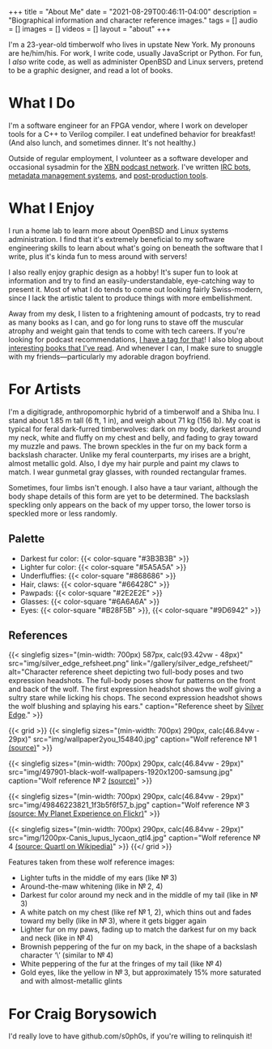 +++
title = "About Me"
date = "2021-08-29T00:46:11-04:00"
description = "Biographical information and character reference images."
tags = []
audio = []
images = []
videos = []
layout = "about"
+++

I'm a 23-year-old timberwolf who lives in upstate New York.  My pronouns are he/him/his.  For work, I write code, usually JavaScript or Python.  For fun, I _also_ write code, as well as administer OpenBSD and Linux servers, pretend to be a graphic designer, and read a lot of books.

<!--more-->

# What I Do

I'm a software engineer for an FPGA vendor, where I work on developer tools for a C++ to Verilog compiler.  I eat undefined behavior for breakfast!  (And also lunch, and sometimes dinner. It's not healthy.)

Outside of regular employment, I volunteer as a software developer and occasional sysadmin for the [XBN podcast network][xbn].  I've written [IRC bots][xana], [metadata management systems][gelo], and [post-production tools][postshow].


# What I Enjoy

I run a home lab to learn more about OpenBSD and Linux systems administration.  I find that it's extremely beneficial to my software engineering skills to learn about what's going on beneath the software that I write, plus it's kinda fun to mess around with servers!

I also really enjoy graphic design as a hobby!  It's super fun to look at information and try to find an easily-understandable, eye-catching way to present it.  Most of what I do tends to come out looking fairly Swiss-modern, since I lack the artistic talent to produce things with more embellishment.

Away from my desk, I listen to a frightening amount of podcasts, try to read as many books as I can, and go for long runs to stave off the muscular atrophy and weight gain that tends to come with tech careers.  If you're looking for podcast recommendations, [I have a tag for that][podcast-recommendations]!  I also blog about [interesting books that I've read][books].  And whenever I can, I make sure to snuggle with my friends—particularly my adorable dragon boyfriend.


# For Artists

I'm a digitigrade, anthropomorphic hybrid of a timberwolf and a Shiba Inu.  I stand about 1.85 m tall (6 ft, 1 in), and weigh about 71 kg (156 lb).  My coat is typical for feral dark-furred timberwolves: dark on my body, darkest around my neck, white and fluffy on my chest and belly, and fading to gray toward my muzzle and paws.  The brown speckles in the fur on my back form a backslash character.  Unlike my feral counterparts, my irises are a bright, almost metallic gold.  Also, I dye my hair purple and paint my claws to match.  I wear gunmetal gray glasses, with rounded rectangular frames.

Sometimes, four limbs isn't enough.  I also have a taur variant, although the body shape details of this form are yet to be determined.  The backslash speckling only appears on the back of my upper torso, the lower torso is speckled more or less randomly.

## Palette

* Darkest fur color: {{< color-square "#3B3B3B" >}}
* Lighter fur color: {{< color-square "#5A5A5A" >}}
* Underfluffies: {{< color-square "#868686" >}}
* Hair, claws: {{< color-square "#66428C" >}}
* Pawpads: {{< color-square "#2E2E2E" >}}
* Glasses: {{< color-square "#6A6A6A" >}}
* Eyes: {{< color-square "#B28F5B" >}}, {{< color-square "#9D6942" >}}

## References

{{< singlefig
	sizes="(min-width: 700px) 587px, calc(93.42vw - 48px)"
	src="img/silver_edge_refsheet.png"
	link="/gallery/silver_edge_refsheet/"
	alt="Character reference sheet depicting two full-body poses and two expression headshots.  The full-body poses show fur patterns on the front and back of the wolf.  The first expression headshot shows the wolf giving a sultry stare while licking his chops.  The second expression headshot shows the wolf blushing and splaying his ears."
	caption="Reference sheet by [Silver Edge](https://furaffinity.net/user/silveredge)."
	>}}

{{< grid >}}
{{< singlefig
	sizes="(min-width: 700px) 290px, calc(46.84vw - 29px)"
	src="img/wallpaper2you_154840.jpg"
	caption="Wolf reference № 1 [(source)](https://www.desktopbackground.org/wallpaper/other-leader-white-quotes-timber-lone-wolf-pack-wolves-black-710373)"
	>}}

{{< singlefig
	sizes="(min-width: 700px) 290px, calc(46.84vw - 29px)"
	src="img/497901-black-wolf-wallpapers-1920x1200-samsung.jpg"
	caption="Wolf reference № 2 [(source)](https://wallpapersafari.com/w/DW6riz)"
	>}}

{{< singlefig
	sizes="(min-width: 700px) 290px, calc(46.84vw - 29px)"
	src="img/49846223821_1f3b5f6f57_b.jpg"
	caption="Wolf reference № 3 [(source: My Planet Experience on Flickr)](https://www.flickr.com/photos/myplanetexperience/49846223821)"
	>}}

{{< singlefig
	sizes="(min-width: 700px) 290px, calc(46.84vw - 29px)"
	src="img/1200px-Canis_lupus_lycaon_qtl4.jpg"
	caption="Wolf reference № 4 [(source: Quartl on Wikipedia)](https://en.wikipedia.org/wiki/File:Canis_lupus_lycaon_qtl4.jpg)"
	>}}
{{</ grid >}}

Features taken from these wolf reference images:

* Lighter tufts in the middle of my ears (like № 3)
* Around-the-maw whitening (like in № 2, 4)
* Darkest fur color around my neck and in the middle of my tail (like in № 3)
* A white patch on my chest (like ref № 1, 2), which thins out and fades toward my belly (like in № 3), where it gets bigger again
* Lighter fur on my paws, fading up to match the darkest fur on my back and neck (like in № 4)
* Brownish peppering of the fur on my back, in the shape of a backslash character ‘\’ (similar to № 4)
* White peppering of the fur at the fringes of my tail (like № 4)
* Gold eyes, like the yellow in № 3, but approximately 15% more saturated and with almost-metallic glints


# For Craig Borysowich

I'd really love to have github.com/s0ph0s, if you're willing to relinquish it!


[xbn]: https://xbn.fm/
[xana]: https://github.com/s0ph0s-2/Showbot/
[gelo]: https://github.com/xbnstudios/Gelo/
[postshow]: https://github.com/xbnstudios/show-scripts
[podcast-recommendations]: /tags/podcast-recommendation
[books]: /tags/book-review
